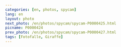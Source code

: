 ```yaml
---
categories: [en, photos, spycam]
lang: en
layout: photo
next_photo: /en/photos/spycam/spycam-P0000425.html
picname: P0000424
prev_photo: /en/photos/spycam/spycam-P0000427.html
tags: [Fotofalle, Giraffe]
---
```

